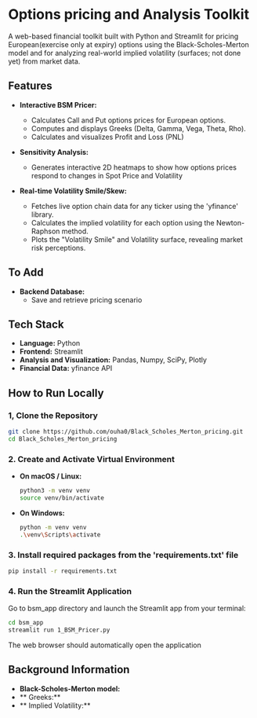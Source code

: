 # Options pricing and Analysis Toolkit

A web-based financial toolkit built with Python and Streamlit for pricing European(exercise only at expiry) options using the
Black-Scholes-Merton model and for analyzing real-world implied volatility (surfaces; not done yet) from market data.

## Features
* **Interactive BSM Pricer:**
    * Calculates Call and Put options prices for European options.
    * Computes and displays Greeks (Delta, Gamma, Vega, Theta, Rho).
    * Calculates and visualizes Profit and Loss (PNL)

* **Sensitivity Analysis:**
    * Generates interactive 2D heatmaps to show how options prices respond to changes in Spot Price and Volatility
* **Real-time Volatility Smile/Skew:**
    * Fetches live option chain data for any ticker using the 'yfinance' library.
    * Calculates the implied volatility for each option using the Newton-Raphson method.
    * Plots the "Volatility Smile" and Volatility surface, revealing market risk perceptions.

## To Add
* **Backend Database:**
    * Save and retrieve pricing scenario

## Tech Stack

* **Language:** Python
* **Frontend:** Streamlit
* **Analysis and Visualization:** Pandas, Numpy, SciPy, Plotly
* **Financial Data:** yfinance API


## How to Run Locally

### 1, Clone the Repository
```bash
git clone https://github.com/ouha0/Black_Scholes_Merton_pricing.git
cd Black_Scholes_Merton_pricing
```

### 2. Create and Activate Virtual Environment
*   **On macOS / Linux:**
    ```bash
    python3 -m venv venv
    source venv/bin/activate
    ```
*   **On Windows:**
    ```bash
    python -m venv venv
    .\venv\Scripts\activate
    ```

### 3. Install required packages from the 'requirements.txt' file
```bash
pip install -r requirements.txt

```

### 4. Run the Streamlit Application

Go to bsm_app directory and launch the Streamlit app from your terminal:
```bash
cd bsm_app
streamlit run 1_BSM_Pricer.py
```
The web browser should automatically open the application



## Background Information
* **Black-Scholes-Merton model:**
* ** Greeks:**
* ** Implied Volatility:**

